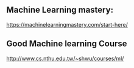 ## Machine Learning mastery:
https://machinelearningmastery.com/start-here/
## Good Machine learning Course
http://www.cs.nthu.edu.tw/~shwu/courses/ml/



